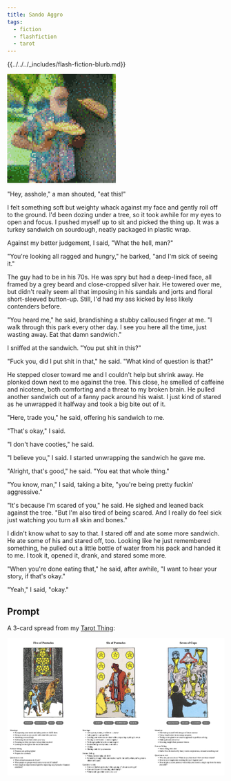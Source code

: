 ```yaml
---
title: Sando Aggro
tags:
  - fiction
  - flashfiction
  - tarot
---
```


{{../../../_includes/flash-fiction-blurb.md}}

<!--more-->

<img src="./cover.png" class="fullwidth" />

"Hey, asshole," a man shouted, "eat this!"

I felt something soft but weighty whack against my face and gently roll off to the ground. I'd been dozing under a tree, so it took awhile for my eyes to open and focus. I pushed myself up to sit and picked the thing up. It was a turkey sandwich on sourdough, neatly packaged in plastic wrap.

Against my better judgement, I said, "What the hell, man?"

"You're looking all ragged and hungry," he barked, "and I'm sick of seeing it."

The guy had to be in his 70s. He was spry but had a deep-lined face, all framed by a grey beard and close-cropped silver hair. He towered over me, but didn't really seem all that imposing in his sandals and jorts and floral short-sleeved button-up. Still, I'd had my ass kicked by less likely contenders before.

"You heard me," he said, brandishing a stubby calloused finger at me. "I walk through this park every other day. I see you here all the time, just wasting away. Eat that damn sandwich."

I sniffed at the sandwich. "You put shit in this?"

"Fuck you, did I put shit in that," he said. "What kind of question is that?"

He stepped closer toward me and I couldn't help but shrink away. He plonked down next to me against the tree. This close, he smelled of caffeine and nicotene, both comforting and a threat to my broken brain. He pulled another sandwich out of a fanny pack around his waist. I just kind of stared as he unwrapped it halfway and took a big bite out of it.

"Here, trade you," he said, offering his sandwich to me.

"That's okay," I said.

"I don't have cooties," he said.

"I believe you," I said. I started unwrapping the sandwich he gave me.

"Alright, that's good," he said. "You eat that whole thing."

"You know, man," I said, taking a bite, "you're being pretty fuckin' aggressive."

"It's because I'm scared of you," he said. He sighed and leaned back against the tree. "But I'm also tired of being scared. And I really do feel sick just watching you turn all skin and bones."

I didn't know what to say to that. I stared off and ate some more sandwich. He ate some of his and stared off, too. Looking like he just remembered something, he pulled out a little bottle of water from his pack and handed it to me. I took it, opened it, drank, and stared some more.

"When you're done eating that," he said, after awhile, "I want to hear your story, if that's okay." 

"Yeah," I said, "okay."

## Prompt

A 3-card spread from my [Tarot Thing](https://lmorchard.github.io/tarot-thing/):

![](2022-06-16.png)
